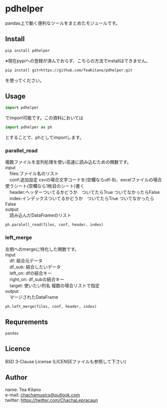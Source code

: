 # pdhelper
pandas上で動く便利なツールをまとめたモジュールです。

## Install
```sh
pip install pdhelper
```
※現在pypiへの登録が済んでおらず、こちらの方法でinstallはできません。
```sh
pip install git+https://github.com/TeaKitano/pdhelper.git
```
を使ってください。

## Usage
```python
import pdhelper
```
でimport可能です。この資料においては
```python
import pdhelper as ph
```
とすることで、phとしてimportします。

### parallel_read
複数ファイルを並列処理を使い高速に読み込むための関数です。<br>
input<br>
&emsp;files:ファイル名のリスト<br>
&emsp;conf:追加設定 csvの場合文字コードを(空欄ならutf-8)、excelファイルの場合使うシート(空欄なら1枚目のシート)書く<br>
&emsp;header:ヘッダーついてるかどうか　ついてたらTrue ついてなかったらFalse<br>
&emsp;index:インデックスついてるかどうか　ついてたらTrue ついてなかったらFalse<br>
output<br>
&emsp;読み込んだDataFrameのリスト
```python
ph.paralell_read(files, conf, header, index)
```

### left_merge
左側へのmergeに特化した関数です。<br>
input<br>
&emsp;df: 結合元データ<br>
&emsp;df_sub: 結合したいデータ<br>
&emsp;left_on: dfの結合キー<br>
&emsp;right_on: df_subの結合キー<br>
&emsp;target: 使いたい列名 複数の場合リストで指定<br>
output<br>
&emsp;マージされたDataFrame
```python
ph.left_merge(files, conf, header, index)
```

## Requrements
```python
pandas
```
## Licence
BSD 3-Clause License (LICENSEファイルも参照して下さい)
## Author
name: Tea Kitano<br>
e-mail: chachamusics@outlook.com<br>
twitter: https://twitter.com/ChachaLepracaun
